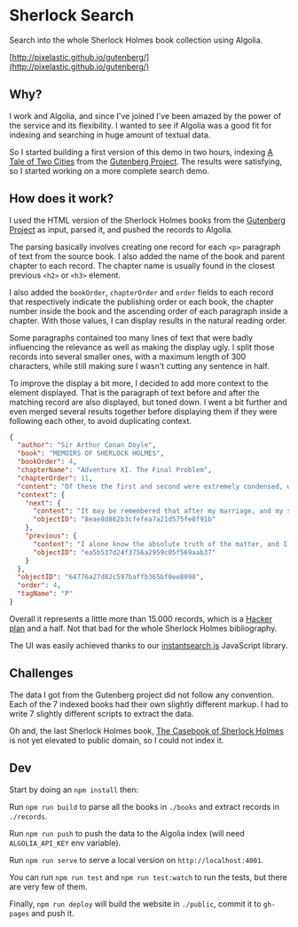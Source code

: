 # Sherlock Search

Search into the whole Sherlock Holmes book collection using Algolia.

[http://pixelastic.github.io/gutenberg/](http://pixelastic.github.io/gutenberg/)

## Why?

I work and Algolia, and since I've joined I've been amazed by the power of the
service and its flexibility. I wanted to see if Algolia was a good fit for
indexing and searching in huge amount of textual data.

So I started building a first version of this demo in two hours, indexing [A
Tale of Two Cities][1] from the [Gutenberg Project][2]. The results were
satisfying, so I started working on a more complete search demo.

## How does it work?

I used the HTML version of the Sherlock Holmes books from the [Gutenberg
Project][3] as input, parsed it, and
pushed the records to Algolia.

The parsing basically involves creating one record for each `<p>` paragraph of
text from the source book. I also added the name of the book and parent chapter
to each record. The chapter name is usually found in the closest previous `<h2>`
or `<h3>` element.

I also added the `bookOrder`, `chapterOrder` and `order` fields to each record
that respectively indicate the publishing order or each book, the chapter number
inside the book and the ascending order of each paragraph inside a chapter. With
those values, I can display results in the natural reading order.

Some paragraphs contained too many lines of text that were badly influencing the
relevance as well as making the display ugly. I split those records into several
smaller ones, with a maximum length of 300 characters, while still making sure
I wasn't cutting any sentence in half.

To improve the display a bit more, I decided to add more context to the element
displayed. That is the paragraph of text before and after the matching record
are also displayed, but toned down. I went a bit further and even merged several
results together before displaying them if they were following each other, to
avoid duplicating context.

```json
{
  "author": "Sir Arthur Conan Doyle",
  "book": "MEMOIRS OF SHERLOCK HOLMES",
  "bookOrder": 4,
  "chapterName": "Adventure XI. The Final Problem",
  "chapterOrder": 11,
  "content": "Of these the first and second were extremely condensed, while the last is, as I shall now show, an absolute perversion of the facts. It lies with me to tell for the first time what really took place between Professor Moriarty and Mr. Sherlock Holmes.",
  "context": {
    "next": {
      "content": "It may be remembered that after my marriage, and my subsequent start in private practice, the very intimate relations which had existed between Holmes and myself became to some extent modified. He still came to me from time to time when he desired a companion in his investigation, but these occasions grew more and more seldom, until I find that in the year 1890 there were only three cases of which I retain any record.",
      "objectID": "8eae8d862b3cfefea7a21d575fe8f91b"
    },
    "previous": {
      "content": "I alone know the absolute truth of the matter, and I am satisfied that the time has come when no good purpose is to be served by its suppression. As far as I know, there have been only three accounts in the public press: that in the Journal de Geneve on May 6th, 1891, the Reuter's despatch in the English papers on May 7th, and finally the recent letter to which I have alluded.",
      "objectID": "ea5b537d24f3756a2959c05f569aab37"
    }
  },
  "objectID": "64776a27d82c597baffb365bf0ee8098",
  "order": 4,
  "tagName": "P"
}
```

Overall it represents a little more than 15.000 records, which is a [Hacker
plan][4] and a half. Not that bad for the whole Sherlock Holmes bibliography.

The UI was easily achieved thanks to our
[instantsearch.js](https://community.algolia.com/instantsearch.js/) JavaScript
library.

## Challenges

The data I got from the Gutenberg project did not follow any convention. Each of
the 7 indexed books had their own slightly different markup. I had to write
7 slightly different scripts to extract the data.

Oh and, the last Sherlock Holmes book, [The Casebook of Sherlock Holmes][5] is
not yet elevated to public domain, so I could not index it.

## Dev

Start by doing an `npm install` then:

Run `npm run build` to parse all the books in `./books` and extract records in
`./records`.

Run `npm run push` to push the data to the Algolia index (will need
`ALGOLIA_API_KEY` env variable).

Run `npm run serve` to serve a local version on `http://localhost:4001`.

You can run `npm run test` and `npm run test:watch` to run the tests, but there
are very few of them.

Finally, `npm run deploy` will build the website in `./public`, commit it to
`gh-pages` and push it.

[1]: https://www.gutenberg.org/files/98/98-h/98-h.htm
[2]: http://www.gutenberg.org/
[3]: http://www.gutenberg.org/ebooks/subject/76
[4]: https://www.algolia.com/users/sign_up/hacker
[5]: https://en.wikipedia.org/wiki/The_Case-Book_of_Sherlock_Holmes
